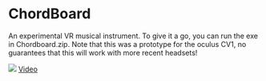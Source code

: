# ChordBoard
An experimental VR musical instrument.
To give it a go, you can run the exe in Chordboard.zip. Note that this was a prototype for the oculus CV1, no guarantees that this will work with more recent headsets!

<img src="https://github.com/wildr2/ChordBoard/blob/master/Images/AlmaMaterGif.gif">
<a href="https://www.youtube.com/watch?v=3qEENtwaudI">Video</a>
